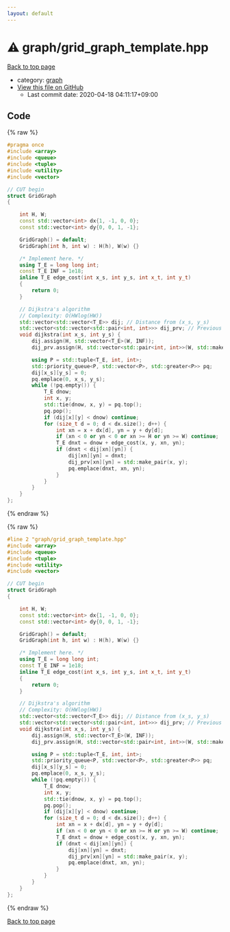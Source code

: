```yaml
---
layout: default
---
```


<!-- mathjax config similar to math.stackexchange -->
<script type="text/javascript" async
  src="https://cdnjs.cloudflare.com/ajax/libs/mathjax/2.7.5/MathJax.js?config=TeX-MML-AM_CHTML">
</script>
<script type="text/x-mathjax-config">
  MathJax.Hub.Config({
    TeX: { equationNumbers: { autoNumber: "AMS" }},
    tex2jax: {
      inlineMath: [ ['$','$'] ],
      processEscapes: true
    },
    "HTML-CSS": { matchFontHeight: false },
    displayAlign: "left",
    displayIndent: "2em"
  });
</script>

<script type="text/javascript" src="https://cdnjs.cloudflare.com/ajax/libs/jquery/3.4.1/jquery.min.js"></script>
<script src="https://cdn.jsdelivr.net/npm/jquery-balloon-js@1.1.2/jquery.balloon.min.js" integrity="sha256-ZEYs9VrgAeNuPvs15E39OsyOJaIkXEEt10fzxJ20+2I=" crossorigin="anonymous"></script>
<script type="text/javascript" src="../../assets/js/copy-button.js"></script>
<link rel="stylesheet" href="../../assets/css/copy-button.css" />


# :warning: graph/grid_graph_template.hpp

<a href="../../index.html">Back to top page</a>

* category: <a href="../../index.html#f8b0b924ebd7046dbfa85a856e4682c8">graph</a>
* <a href="{{ site.github.repository_url }}/blob/master/graph/grid_graph_template.hpp">View this file on GitHub</a>
    - Last commit date: 2020-04-18 04:11:17+09:00




## Code

<a id="unbundled"></a>
{% raw %}
```cpp
#pragma once
#include <array>
#include <queue>
#include <tuple>
#include <utility>
#include <vector>

// CUT begin
struct GridGraph
{

    int H, W;
    const std::vector<int> dx{1, -1, 0, 0};
    const std::vector<int> dy{0, 0, 1, -1};

    GridGraph() = default;
    GridGraph(int h, int w) : H(h), W(w) {}

    /* Implement here. */
    using T_E = long long int;
    const T_E INF = 1e18;
    inline T_E edge_cost(int x_s, int y_s, int x_t, int y_t)
    {
        return 0;
    }

    // Dijkstra's algorithm
    // Complexity: O(HWlog(HW))
    std::vector<std::vector<T_E>> dij; // Distance from (x_s, y_s)
    std::vector<std::vector<std::pair<int, int>>> dij_prv; // Previous node for Dijkstra optimal path
    void dijkstra(int x_s, int y_s) {
        dij.assign(H, std::vector<T_E>(W, INF));
        dij_prv.assign(H, std::vector<std::pair<int, int>>(W, std::make_pair(-1, -1)));

        using P = std::tuple<T_E, int, int>;
        std::priority_queue<P, std::vector<P>, std::greater<P>> pq;
        dij[x_s][y_s] = 0;
        pq.emplace(0, x_s, y_s);
        while (!pq.empty()) {
            T_E dnow;
            int x, y;
            std::tie(dnow, x, y) = pq.top();
            pq.pop();
            if (dij[x][y] < dnow) continue;
            for (size_t d = 0; d < dx.size(); d++) {
                int xn = x + dx[d], yn = y + dy[d];
                if (xn < 0 or yn < 0 or xn >= H or yn >= W) continue;
                T_E dnxt = dnow + edge_cost(x, y, xn, yn);
                if (dnxt < dij[xn][yn]) {
                    dij[xn][yn] = dnxt;
                    dij_prv[xn][yn] = std::make_pair(x, y);
                    pq.emplace(dnxt, xn, yn);
                }
            }
        }
    }
};

```
{% endraw %}

<a id="bundled"></a>
{% raw %}
```cpp
#line 2 "graph/grid_graph_template.hpp"
#include <array>
#include <queue>
#include <tuple>
#include <utility>
#include <vector>

// CUT begin
struct GridGraph
{

    int H, W;
    const std::vector<int> dx{1, -1, 0, 0};
    const std::vector<int> dy{0, 0, 1, -1};

    GridGraph() = default;
    GridGraph(int h, int w) : H(h), W(w) {}

    /* Implement here. */
    using T_E = long long int;
    const T_E INF = 1e18;
    inline T_E edge_cost(int x_s, int y_s, int x_t, int y_t)
    {
        return 0;
    }

    // Dijkstra's algorithm
    // Complexity: O(HWlog(HW))
    std::vector<std::vector<T_E>> dij; // Distance from (x_s, y_s)
    std::vector<std::vector<std::pair<int, int>>> dij_prv; // Previous node for Dijkstra optimal path
    void dijkstra(int x_s, int y_s) {
        dij.assign(H, std::vector<T_E>(W, INF));
        dij_prv.assign(H, std::vector<std::pair<int, int>>(W, std::make_pair(-1, -1)));

        using P = std::tuple<T_E, int, int>;
        std::priority_queue<P, std::vector<P>, std::greater<P>> pq;
        dij[x_s][y_s] = 0;
        pq.emplace(0, x_s, y_s);
        while (!pq.empty()) {
            T_E dnow;
            int x, y;
            std::tie(dnow, x, y) = pq.top();
            pq.pop();
            if (dij[x][y] < dnow) continue;
            for (size_t d = 0; d < dx.size(); d++) {
                int xn = x + dx[d], yn = y + dy[d];
                if (xn < 0 or yn < 0 or xn >= H or yn >= W) continue;
                T_E dnxt = dnow + edge_cost(x, y, xn, yn);
                if (dnxt < dij[xn][yn]) {
                    dij[xn][yn] = dnxt;
                    dij_prv[xn][yn] = std::make_pair(x, y);
                    pq.emplace(dnxt, xn, yn);
                }
            }
        }
    }
};

```
{% endraw %}

<a href="../../index.html">Back to top page</a>

